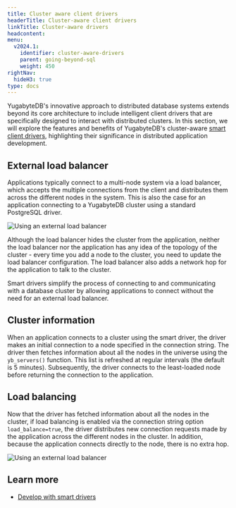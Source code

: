```yaml
---
title: Cluster aware client drivers
headerTitle: Cluster-aware client drivers
linkTitle: Cluster-aware drivers
headcontent:
menu:
  v2024.1:
    identifier: cluster-aware-drivers
    parent: going-beyond-sql
    weight: 450
rightNav:
  hideH3: true
type: docs
---
```


YugabyteDB's innovative approach to distributed database systems extends beyond its core architecture to include intelligent client drivers that are specifically designed to interact with distributed clusters. In this section, we will explore the features and benefits of YugabyteDB's cluster-aware [smart client drivers](/stable/drivers-orms/smart-drivers/), highlighting their significance in distributed application development.

## External load balancer

Applications typically connect to a multi-node system via a load balancer, which accepts the multiple connections from the client and distributes them across the different nodes in the system. This is also the case for an application connecting to a YugabyteDB cluster using a standard PostgreSQL driver.

![Using an external load balancer](/images/explore/scalability/node-addition-loadbalancer.png)

Although the load balancer hides the cluster from the application, neither the load balancer nor the application has any idea of the topology of the cluster - every time you add a node to the cluster, you need to update the load balancer configuration. The load balancer also adds a network hop for the application to talk to the cluster.

Smart drivers simplify the process of connecting to and communicating with a database cluster by allowing applications to connect without the need for an external load balancer.

## Cluster information

When an application connects to a cluster using the smart driver, the driver makes an initial connection to a node specified in the connection string. The driver then fetches information about all the nodes in the universe using the `yb_servers()` function. This list is refreshed at regular intervals (the default is 5 minutes). Subsequently, the driver connects to the least-loaded node before returning the connection to the application.

## Load balancing

Now that the driver has fetched information about all the nodes in the cluster, if load balancing is enabled via the connection string option `load_balance=true`, the driver distributes new connection requests made by the application across the different nodes in the cluster. In addition, because the application connects directly to the node, there is no extra hop.

![Using an external load balancer](/images/explore/scalability/node-addition-smart-driver.png)

## Learn more

- [Develop with smart drivers](/stable/drivers-orms/smart-drivers/)
